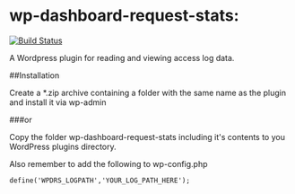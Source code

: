 # wp-dashboard-request-stats:
[![Build Status](https://travis-ci.org/Seravo/wp-dashboard-request-stats.svg?branch=master)](https://travis-ci.org/Seravo/wp-dashboard-request-stats)

A Wordpress plugin for reading and viewing access log data.


##Installation

Create a *.zip archive containing a folder with the same name as the plugin and
install it via wp-admin

###or

Copy the folder wp-dashboard-request-stats including it's contents to you WordPress plugins directory.

Also remember to add the following to wp-config.php

```
define('WPDRS_LOGPATH','YOUR_LOG_PATH_HERE');
```

